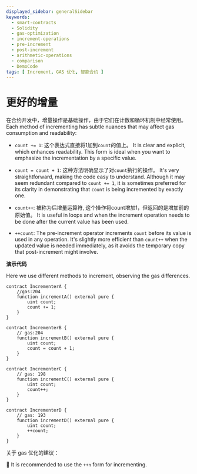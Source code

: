 ```yaml
---
displayed_sidebar: generalSidebar
keywords:
  - smart-contracts
  - Solidity
  - gas-optimization
  - increment-operations
  - pre-increment
  - post-increment
  - arithmetic-operations
  - comparison
  - DemoCode
tags: [ Increment, GAS 优化, 智能合约 ]
---
```


# 更好的增量

在合约开发中，增量操作是基础操作，由于它们在计数和循环机制中经常使用。 Each method of incrementing has subtle nuances that may affect gas consumption and readability:

- `count += 1`: 这个表达式直接将1加到`count`的值上。 It is clear and explicit, which enhances readability. This form is ideal when you want to emphasize the incrementation by a specific value.

- `count = count + 1`: 这种方法明确显示了对`count`执行的操作。 It's very straightforward, making the code easy to understand. Although it may seem redundant compared to `count += 1`, it is sometimes preferred for its clarity in demonstrating that `count` is being incremented by exactly one.

- `count++`: 被称为后增量运算符, 这个操作将count增加1，但返回的是增加前的原始值。 It is useful in loops and when the increment operation needs to be done after the current value has been used.

- `++count`: The pre-increment operator increments `count` before its value is used in any operation. It's slightly more efficient than `count++` when the updated value is needed immediately, as it avoids the temporary copy that post-increment might involve.

**演示代码**

Here we use different methods to increment, observing the gas differences.

```solidity
contract IncrementerA {
    //gas:204
    function incrementA() external pure {
        uint count;
        count += 1;
    }
}

contract IncrementerB {
    // gas:204
    function incrementB() external pure {
        uint count;
        count = count + 1;
    }
}

contract IncrementerC {
    // gas: 198
    function incrementC() external pure {
        uint count;
        count++;
    }
}

contract IncrementerD {
    // gas: 193
    function incrementD() external pure {
        uint count;
        ++count;
    }
}
```

关于 gas 优化的建议：

🌟 It is recommended to use the `++n` form for incrementing.
